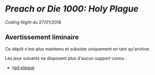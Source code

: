 # *Preach or Die 1000: Holy Plague*

*Coding Night* du 27/01/2018

## Avertissement liminaire

Ce dépôt n'est plus maintenu et subsiste uniquement en tant qu'archive.

Les jeux suivants ne disposent plus d'aucun support connu :

- [tgd-plague](https://github.com/TeleGD/tgd-plague/tree/master/src/plague)
